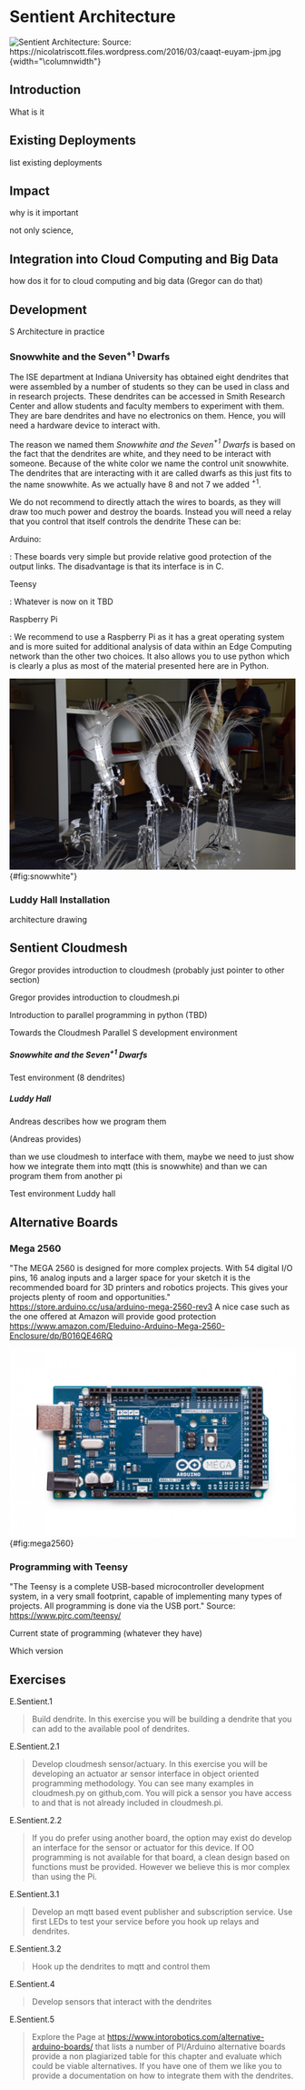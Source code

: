 # Sentient Architecture

![Sentient Architecture: Source:
<https://nicolatriscott.files.wordpress.com/2016/03/caaqt-euyam-jpm.jpg>](images/sentient.jpeg){width="\columnwidth"}

Introduction
------------

What is it

Existing Deployments
--------------------

list existing deployments

Impact
------

why is it important

not only science,

Integration into Cloud Computing and Big Data
---------------------------------------------

how dos it for to cloud computing and big data (Gregor can do that)

Development
-----------

S Architecture in practice

### Snowwhite and the Seven$^{+1}$ Dwarfs

The ISE department at Indiana University has obtained eight dendrites
that were assembled by a number of students so they can be used in class
and in research projects. These dendrites can be accessed in Smith
Research Center and allow students and faculty members to experiment
with them. They are bare dendrites and have no electronics on them.
Hence, you will need a hardware device to interact with.

The reason we named them *Snowwhite and the Seven$^{+1}$ Dwarfs* is
based on the fact that the dendrites are white, and they need to be
interact with someone. Because of the white color we name the control
unit snowwhite. The dendrites that are interacting with it are called
dwarfs as this just fits to the name snowwhite. As we actually have 8
and not 7 we added $^{+1}$.

We do not recommend to directly attach the wires to boards, as they will
draw too much power and destroy the boards. Instead you will need a
relay that you control that itself controls the dendrite These can be:

Arduino:

:   These boards very simple but provide relative good protection of the
    output links. The disadvantage is that its interface is in C.

Teensy

:   Whatever is now on it TBD

Raspberry Pi

:   We recommend to use a Raspberry Pi as it has a great operating
    system and is more suited for additional analysis of data within an
    Edge Computing network than the other two choices. It also allows
    you to use python which is clearly a plus as most of the material
    presented here are in Python.

![Snowwhite and the Seven<sup>+1<sup> Dwarfs](images/snowwhite.jpg){#fig:snowwhite"}

### Luddy Hall Installation

architecture drawing

Sentient Cloudmesh
-------------------

Gregor provides introduction to cloudmesh (probably just pointer to
other section)

Gregor provides introduction to cloudmesh.pi

Introduction to parallel programming in python (TBD)

Towards the Cloudmesh Parallel S development environment

##### Snowwhite and the Seven$^{+1}$ Dwarfs

Test environment (8 dendrites)

##### Luddy Hall

Andreas describes how we program them

(Andreas provides)

than we use cloudmesh to interface with them, maybe we need to just show
how we integrate them into mqtt (this is snowwhite) and than we can
program them from another pi

Test environment Luddy hall

Alternative Boards
------------------

### Mega 2560

"The MEGA 2560 is designed for more complex projects. With 54 digital
I/O pins, 16 analog inputs and a larger space for your sketch it is the
recommended board for 3D printers and robotics projects. This gives your
projects plenty of room and opportunities."
<https://store.arduino.cc/usa/arduino-mega-2560-rev3> A nice case such
as the one offered at Amazon will provide good protection
<https://www.amazon.com/Eleduino-Arduino-Mega-2560-Enclosure/dp/B016QE46RQ>

![MEGA 2560](images/mega2560.jpg){#fig:mega2560}

### Programming with Teensy

"The Teensy is a complete USB-based microcontroller development system,
in a very small footprint, capable of implementing many types of
projects. All programming is done via the USB port." Source:
<https://www.pjrc.com/teensy/>

Current state of programming (whatever they have)

Which version

Exercises
---------

E.Sentient.1

> Build dendrite. In this exercise you will be building a dendrite
> that you can add to the available pool of dendrites.

E.Sentient.2.1

> Develop cloudmesh sensor/actuary. In this exercise you will be
> developing an actuator ar sensor interface in object oriented
> programming methodology. You can see many examples in cloudmesh.py
> on github,com. You will pick a sensor you have access to and that is
> not already included in cloudmesh.pi.

E.Sentient.2.2

> If you do prefer using another board, the option may exist do
> develop an interface for the sensor or actuator for this device. If
> OO programming is not available for that board, a clean design based
> on functions must be provided. However we believe this is mor
> complex than using the Pi.

E.Sentient.3.1

> Develop an mqtt based event publisher and subscription service. Use
> first LEDs to test your service before you hook up relays and
> dendrites.

E.Sentient.3.2

>  Hook up the dendrites to mqtt and control them

E.Sentient.4

>   Develop sensors that interact with the dendrites

E.Sentient.5

> Explore the Page at
> <https://www.intorobotics.com/alternative-arduino-boards/> that
> lists a number of PI/Arduino alternative boards provide a non
> plagiarized table for this chapter and evaluate which could be
> viable alternatives. If you have one of them we like you to provide
> a documentation on how to integrate them with the dendrites.
